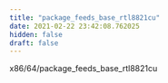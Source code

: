 ```yaml
---
title: "package_feeds_base_rtl8821cu"
date: 2021-02-22 23:42:08.762025
hidden: false
draft: false
---
```


x86/64/package_feeds_base_rtl8821cu

